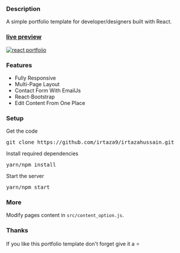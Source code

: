 ### Description

A simple portfolio template for developer/designers built with React. 

### [live preview](https://irtazahussain.vercel.app/)

[![react portfoiio](src/assets/images/portfolio.gif)](https://irtazahussain.vercel.app/)

### Features

- Fully Responsive
- Multi-Page Layout
- Contact Form With EmailJs
- React-Bootstrap
- Edit Content From One Place

### Setup

Get the code

<pre>git clone https://github.com/irtaza9/irtazahussain.git</pre>
 
Install required dependencies

<pre>yarn/npm install</pre>


Start the server

<pre>yarn/npm start</pre>

### More

Modify pages content in  `src/content_option.js`.

### Thanks

If you like this portfolio template don't forget give it a ⭐ 
